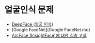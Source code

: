 # 얼굴인식 문제



- [DeepFace (얼굴 인식)](DeepFace.md)
- [Google FaceNet](Google FaceNet.md)
- [ArcFace (InsightFace)에 대한 심층 고찰](ArcFace.md)


